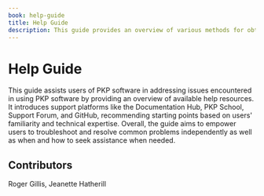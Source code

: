 ```yaml
---
book: help-guide
title: Help Guide
description: This guide provides an overview of various methods for obtaining help in using PKP software.
---
```


# Help Guide

This guide assists users of PKP software in addressing issues encountered in using PKP software by providing an overview of available help resources. It introduces support platforms like the Documentation Hub, PKP School, Support Forum, and GitHub, recommending starting points based on users' familiarity and technical expertise. Overall, the guide aims to empower users to troubleshoot and resolve common problems independently as well as when and how to seek assistance when needed.

## Contributors

Roger Gillis, Jeanette Hatherill